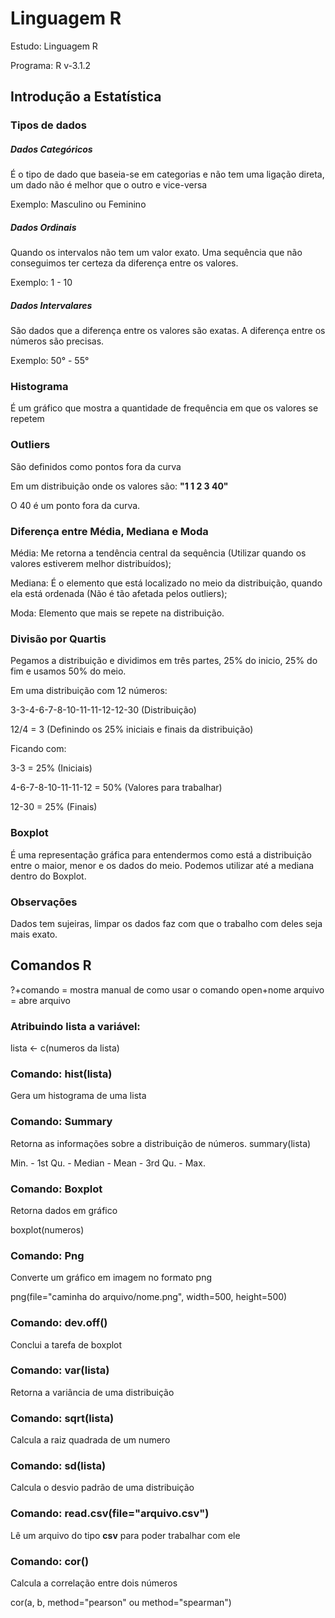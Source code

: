 # Linguagem R
Estudo: Linguagem R

Programa: R v-3.1.2

## Introdução a Estatística

### Tipos de dados

##### Dados Categóricos
É o tipo de dado que baseia-se em categorias e não tem uma ligação direta, um dado não é melhor que o outro e vice-versa

Exemplo: Masculino ou Feminino

##### Dados Ordinais
Quando os intervalos não tem um valor exato. Uma sequência que não conseguimos ter certeza da diferença entre os valores.

Exemplo: 1 - 10

##### Dados Intervalares
São dados que a diferença entre os valores são exatas. A diferença entre os números são precisas.

Exemplo: 50° - 55°

### Histograma
É um gráfico que mostra a quantidade de frequência em que os valores se repetem

### Outliers 
São definidos como pontos fora da curva

Em um distribuição onde os valores são:
**"1
1
2
3
40"**

O 40 é um ponto fora da curva.

### Diferença entre Média, Mediana e Moda
Média: Me retorna a tendência central da sequência (Utilizar quando os valores estiverem melhor distribuídos);

Mediana: É o elemento que está localizado no meio da distribuição, quando ela está ordenada (Não é tão afetada pelos outliers);

Moda: Elemento que mais se repete na distribuição.

### Divisão por Quartis
Pegamos a distribuição e dividimos em três partes, 25% do inicio, 25% do fim e usamos 50% do meio.

Em uma distribuição com 12 números:

3-3-4-6-7-8-10-11-11-12-12-30 (Distribuição)

12/4 = 3 (Definindo os 25% iniciais e finais da distribuição)

Ficando com:

3-3 = 25% (Iniciais)

4-6-7-8-10-11-11-12 = 50% (Valores para trabalhar)

12-30 = 25% (Finais)

### Boxplot
É uma representação gráfica para entendermos como está a distribuição entre o maior, menor e os dados do meio. Podemos utilizar até a mediana dentro do Boxplot.

### Observações
Dados tem sujeiras, limpar os dados faz com que o trabalho com deles seja mais exato.

## Comandos R

?+comando = mostra manual de como usar o comando
open+nome arquivo = abre arquivo

### Atribuindo lista a variável: 

lista <- c(numeros da lista)

### Comando: hist(lista)

Gera um histograma de uma lista

### Comando: Summary 

Retorna as informações sobre a distribuição de números.
summary(lista)

Min. - 1st Qu. - Median - Mean - 3rd Qu. - Max.

### Comando: Boxplot

Retorna dados em gráfico

boxplot(numeros)

### Comando: Png

Converte um gráfico em imagem no formato png

png(file="caminha do arquivo/nome.png", width=500, height=500)

### Comando: dev.off()

Conclui a tarefa de boxplot

### Comando: var(lista)

Retorna a variância de uma distribuição

### Comando: sqrt(lista)

Calcula a raiz quadrada de um numero

### Comando: sd(lista)

Calcula o desvio padrão de uma distribuição

### Comando: read.csv(file="arquivo.csv")

Lê um arquivo do tipo **csv** para poder trabalhar com ele

### Comando: cor()

Calcula a correlação entre dois números

cor(a, b, method="pearson" ou method="spearman")

